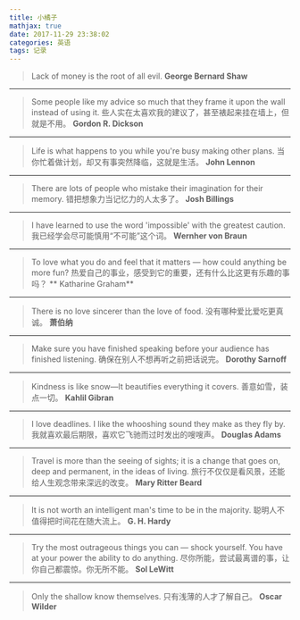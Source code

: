 ```yaml
---
title: 小橘子
mathjax: true
date: 2017-11-29 23:38:02
categories: 英语
tags: 记录
---
```


> Lack of money is the root of all evil.
> **George Bernard Shaw**
***
> Some people like my advice so much that they frame it upon the wall instead of using it. 
> 些人实在太喜欢我的建议了，甚至裱起来挂在墙上，但就是不用。
> **Gordon R. Dickson**
***
> Life is what happens to you while you're busy making other plans. 
> 当你忙着做计划，却又有事突然降临，这就是生活。
> **John Lennon**
***
> There are lots of people who mistake their imagination for their memory. 
> 错把想象力当记忆力的人太多了。
> **Josh Billings**
***
> I have learned to use the word 'impossible' with the greatest caution.
> 我已经学会尽可能慎用“不可能”这个词。
> **Wernher von Braun**
***
> To love what you do and feel that it matters — how could anything be more fun?
> 热爱自己的事业，感受到它的重要，还有什么比这更有乐趣的事吗？
> ** Katharine Graham**
***
> There is no love sincerer than the love of food.
> 没有哪种爱比爱吃更真诚。
> **萧伯纳**
***
> Make sure you have finished speaking before your audience has finished listening.
> 确保在别人不想再听之前把话说完。
> **Dorothy Sarnoff**
***
> Kindness is like snow—It beautifies everything it covers.
> 善意如雪，装点一切。
> **Kahlil Gibran**
***
> I love deadlines. I like the whooshing sound they make as they fly by.
> 我就喜欢最后期限，喜欢它飞驰而过时发出的嗖嗖声。
> **Douglas Adams**
***
> Travel is more than the seeing of sights; it is a change that goes on, deep and permanent, in the ideas of living.
> 旅行不仅仅是看风景，还能给人生观念带来深远的改变。
> **Mary Ritter Beard**
***
> It is not worth an intelligent man's time to be in the majority.
> 聪明人不值得把时间花在随大流上。
> **G. H. Hardy**
***
> Try the most outrageous things you can — shock yourself. You have at your power the ability to do anything.
> 尽你所能，尝试最离谱的事，让你自己都震惊。你无所不能。
> **Sol LeWitt**
***
> Only the shallow know themselves.
> 只有浅薄的人才了解自己。
> **Oscar Wilder**